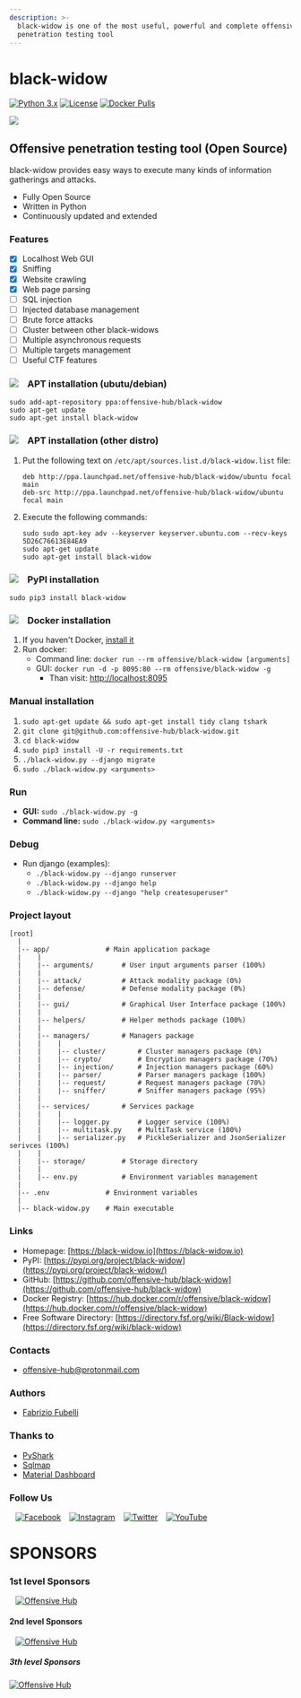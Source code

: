 ```yaml
---
description: >-
  black-widow is one of the most useful, powerful and complete offensive
  penetration testing tool
---
```


# black-widow

[![Python 3.x](https://img.shields.io/badge/python-3.x-yellow.svg)](https://www.python.org/) [![License](https://img.shields.io/badge/license-GPLv3-red.svg)](https://raw.githubusercontent.com/FabrizioFubelli/black-widow/master/LICENSE) [![Docker Pulls](https://img.shields.io/docker/pulls/offensive/black-widow.svg)](https://hub.docker.com/r/offensive/black-widow)

![](https://raw.githubusercontent.com/offensive-hub/black-widow/master/resources/black-widow.jpg)

## Offensive penetration testing tool \(Open Source\)

black-widow provides easy ways to execute many kinds of information gatherings and attacks.

* Fully Open Source
* Written in Python
* Continuously updated and extended

### Features

* [x] Localhost Web GUI
* [x] Sniffing
* [x] Website crawling
* [x] Web page parsing
* [ ] SQL injection
* [ ] Injected database management
* [ ] Brute force attacks
* [ ] Cluster between other black-widows
* [ ] Multiple asynchronous requests
* [ ] Multiple targets management
* [ ] Useful CTF features

### ![](https://raw.githubusercontent.com/offensive-hub/black-widow/master/resources/logos/tux.png)   APT installation (ubutu/debian)

    sudo add-apt-repository ppa:offensive-hub/black-widow
    sudo apt-get update
    sudo apt-get install black-widow

### ![](https://raw.githubusercontent.com/offensive-hub/black-widow/master/resources/logos/tux.png)   APT installation (other distro)

 1) Put the following text on `/etc/apt/sources.list.d/black-widow.list` file:
    ```text
    deb http://ppa.launchpad.net/offensive-hub/black-widow/ubuntu focal main 
    deb-src http://ppa.launchpad.net/offensive-hub/black-widow/ubuntu focal main 
    ```
 2) Execute the following commands:
    ```text
    sudo sudo apt-key adv --keyserver keyserver.ubuntu.com --recv-keys 5D26C76613E84EA9
    sudo apt-get update
    sudo apt-get install black-widow
    ```

### ![](https://raw.githubusercontent.com/offensive-hub/black-widow/master/resources/logos/pypi.png)   PyPI installation

    sudo pip3 install black-widow

### ![](https://raw.githubusercontent.com/offensive-hub/black-widow/master/resources/logos/docker-hub.png)   Docker installation

1. If you haven't Docker, [install it](https://docs.docker.com/install/linux/docker-ce/ubuntu)
2. Run docker:
   * Command line: `docker run --rm offensive/black-widow [arguments]`
   * GUI: `docker run -d -p 8095:80 --rm offensive/black-widow -g`
     * Than visit: [http://localhost:8095](http://localhost:8095/)

### Manual installation

1. `sudo apt-get update && sudo apt-get install tidy clang tshark`
2. `git clone git@github.com:offensive-hub/black-widow.git`
3. `cd black-widow`
4. `sudo pip3 install -U -r requirements.txt`
5. `./black-widow.py --django migrate`
6. `sudo ./black-widow.py <arguments>`

### Run

* **GUI:** `sudo ./black-widow.py -g`
* **Command line:** `sudo ./black-widow.py <arguments>`

### Debug

* Run django \(examples\):
  * `./black-widow.py --django runserver`
  * `./black-widow.py --django help`
  * `./black-widow.py --django "help createsuperuser"`

### Project layout

```text
[root]
  |
  |-- app/              # Main application package
  |    |
  |    |-- arguments/       # User input arguments parser (100%)
  |    |
  |    |-- attack/          # Attack modality package (0%)
  |    |-- defense/         # Defense modality package (0%)
  |    |
  |    |-- gui/             # Graphical User Interface package (100%)
  |    |
  |    |-- helpers/         # Helper methods package (100%)
  |    |
  |    |-- managers/        # Managers package
  |    |    |
  |    |    |-- cluster/        # Cluster managers package (0%)
  |    |    |-- crypto/         # Encryption managers package (70%)
  |    |    |-- injection/      # Injection managers package (60%)
  |    |    |-- parser/         # Parser managers package (100%)
  |    |    |-- request/        # Request managers package (70%)
  |    |    |-- sniffer/        # Sniffer managers package (95%)
  |    |
  |    |-- services/        # Services package
  |    |    |
  |    |    |-- logger.py       # Logger service (100%)
  |    |    |-- multitask.py    # MultiTask service (100%)
  |    |    |-- serializer.py   # PickleSerializer and JsonSerializer serivces (100%)
  |    |
  |    |-- storage/         # Storage directory
  |    |
  |    |-- env.py           # Environment variables management
  |
  |-- .env              # Environment variables
  |
  |-- black-widow.py    # Main executable
```

### Links

* Homepage: [https://black-widow.io](https://black-widow.io)
* PyPI: [https://pypi.org/project/black-widow](https://pypi.org/project/black-widow/)
* GitHub: [https://github.com/offensive-hub/black-widow](https://github.com/offensive-hub/black-widow)
* Docker Registry: [https://hub.docker.com/r/offensive/black-widow](https://hub.docker.com/r/offensive/black-widow)
* Free Software Directory: [https://directory.fsf.org/wiki/Black-widow](https://directory.fsf.org/wiki/black-widow)

### Contacts

* [offensive-hub@protonmail.com](mailto:offensive-hub@protonmail.com)

### Authors

* [Fabrizio Fubelli](https://fabrizio.fubelli.org)

### Thanks to

* [PyShark](https://github.com/KimiNewt/pyshark)
* [Sqlmap](https://github.com/sqlmapproject/sqlmap)
* [Material Dashboard](https://github.com/creativetimofficial/material-dashboard)

### Follow Us

  [![Facebook](https://raw.githubusercontent.com/offensive-hub/black-widow/master/resources/social/facebook-icon.png)](https://www.facebook.com/offensive.black.widow)   [![Instagram](https://raw.githubusercontent.com/offensive-hub/black-widow/master/resources/social/instagram-icon.png)](https://www.instagram.com/8l4ck_w1d0w)   [![Twitter](https://raw.githubusercontent.com/offensive-hub/black-widow/master/resources/social/twitter-icon.png)](https://twitter.com/Offensive_Hub)   [![YouTube](https://raw.githubusercontent.com/offensive-hub/black-widow/master/resources/social/youtube-icon.png)](https://www.youtube.com/playlist?list=PLUrUcT-zI_BfkAagJ5eAgOW8TcVYY5gB6&fbclid=IwAR1hWrMt1vchrDTr8MbAyrOk3l2KZ09uogc8tl38D052w3F1bSk5HyVXn-8)

# SPONSORS

### 1st level Sponsors

  [![Offensive Hub](https://avatars3.githubusercontent.com/u/35137101?s=140)](https://offensivehub.org)

#### 2nd level Sponsors

  [![Offensive Hub](https://avatars3.githubusercontent.com/u/35137101?s=70)](https://offensivehub.org)

##### 3th level Sponsors

  [![Offensive Hub](https://avatars3.githubusercontent.com/u/35137101?s=35)](https://offensivehub.org)
